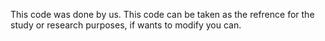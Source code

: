 This code was done by us. This code can be taken as the refrence for the study or research purposes, if wants to modify you can. 
